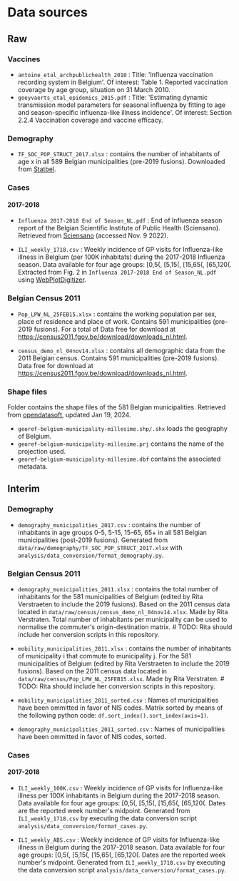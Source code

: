 # Data sources

## Raw

### Vaccines

+ `antoine_etal_archpublichealth_2010` : Title: 'Influenza vaccination recording system in Belgium'. Of interest: Table 1. Reported vaccination coverage by age group, situation on 31 March 2010.
+ `goeyvaerts_etal_epidemics_2015.pdf` : Title: 'Estimating dynamic transmission model parameters for seasonal influenza by fitting to age and season-specific influenza-like illness incidence'. Of interest: Section 2.2.4 Vaccination coverage and vaccine efficacy.

### Demography

+ `TF_SOC_POP_STRUCT_2017.xlsx` : contains the number of inhabitants of age x in all 589 Belgian municipalities (pre-2019 fusions). Downloaded from [Statbel](https://statbel.fgov.be/nl/open-data/bevolking-naar-woonplaats-nationaliteit-burgerlijke-staat-leeftijd-en-geslacht).

### Cases

#### 2017-2018

+ `Influenza 2017-2018 End of Season_NL.pdf` : End of Influenza season report of the Belgian Scientific Institute of Public Health (Sciensano). Retrieved from [Sciensano](https://www.sciensano.be/sites/default/files/influenza_2017-2018_end_of_season_nl.pdf) (accessed Nov. 9 2022).

+ `ILI_weekly_1718.csv` : Weekly incidence of GP visits for Influenza-like illness in Belgium (per 100K inhabitats) during the 2017-2018 Influenza season. Data available for four age groups: [0,5(, [5,15(, [15,65(, [65,120(. Extracted from Fig. 2 in `Influenza 2017-2018 End of Season_NL.pdf` using [WebPlotDigitizer](https://automeris.io/WebPlotDigitizer/).

### Belgian Census 2011

+ `Pop_LPW_NL_25FEB15.xlsx` : contains the working population per sex, place of residence and place of work. Contains 591 municipalities (pre-2019 fusions). For a total of Data free for download at https://census2011.fgov.be/download/downloads_nl.html.

+ `census_demo_nl_04nov14.xlsx` : contains all demographic data from the 2011 Belgian census. Contains 591 municipalities (pre-2019 fusions). Data free for download at https://census2011.fgov.be/download/downloads_nl.html.

### Shape files

Folder contains the shape files of the 581 Belgian municipalities. Retrieved from [opendatasoft](https://public.opendatasoft.com/explore/dataset/georef-belgium-municipality-millesime/map/?disjunctive.mun_off_language&disjunctive.mun_name_fr&disjunctive.mun_name_nl&disjunctive.mun_name_de&disjunctive.reg_name_de&disjunctive.reg_name_nl&disjunctive.reg_name_fr&disjunctive.prov_name_de&disjunctive.prov_name_nl&disjunctive.prov_name_fr&disjunctive.arr_name_de&disjunctive.arr_name_nl&disjunctive.arr_name_fr&sort=year&location=9,50.74775,3.96469&basemap=jawg.light), updated Jan 19, 2024.

+ `georef-belgium-municipality-millesime.shp/.shx` loads the geography of Belgium.
+ `georef-belgium-municipality-millesime.prj` contains the name of the projection used.
+ `georef-belgium-municipality-millesime.dbf` contains the associated metadata.

## Interim

### Demography

+ `demography_municipalities_2017.csv` : contains the number of inhabitants in age groups 0-5, 5-15, 15-65, 65+ in all 581 Belgian municipalities (post-2019 fusions). Generated from `data/raw/demography/TF_SOC_POP_STRUCT_2017.xlsx` with `analysis/data_conversion/format_demography.py`.

### Belgian Census 2011

+ `demography_municipalities_2011.xlsx` : contains the total number of inhabitants for the 581 municipalities of Belgium (edited by Rita Verstraeten to include the 2019 fusions). Based on the 2011 census data located in `data/raw/census/census_demo_nl_04nov14.xlsx`. Made by Rita Verstraten. Total number of inhabitants per municipality can be used to normalise the commuter's origin-destination matrix. # TODO: Rita should include her conversion scripts in this repository.
+ `mobility_municipalities_2011.xlsx` : contains the number of inhabitants of municipality i that commute to municipality j. For the 581 municipalities of Belgium (edited by Rita Verstraeten to include the 2019 fusions). Based on the 2011 census data located in `data/raw/census/Pop_LPW_NL_25FEB15.xlsx`. Made by Rita Verstraten. # TODO: Rita should include her conversion scripts in this repository.

+ `mobility_municipalities_2011_sorted.csv` : Names of municipalities have been ommitted in favor of NIS codes. Matrix sorted by means of the following python code: `df.sort_index().sort_index(axis=1)`.
+ `demography_municipalities_2011_sorted.csv` : Names of municipalities have been ommitted in favor of NIS codes, sorted.

### Cases

#### 2017-2018

+ `ILI_weekly_100K.csv` : Weekly incidence of GP visits for Influenza-like illness per 100K inhabitants in Belgium during the 2017-2018 season. Data available for four age groups: [0,5(, [5,15(, [15,65(, [65,120(. Dates are the reported week number's midpoint. Generated from `ILI_weekly_1718.csv` by executing the data conversion script `analysis/data_conversion/format_cases.py`.

+ `ILI_weekly_ABS.csv` : Weekly incidence of GP visits for Influenza-like illness in Belgium during the 2017-2018 season. Data available for four age groups: [0,5(, [5,15(, [15,65(, [65,120(. Dates are the reported week number's midpoint. Generated from `ILI_weekly_1718.csv` by executing the data conversion script `analysis/data_conversion/format_cases.py`.
